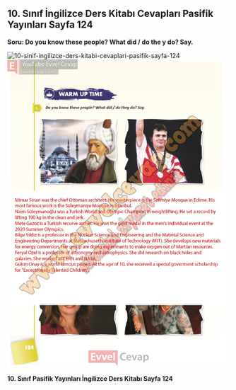 ## 10. Sınıf İngilizce Ders Kitabı Cevapları Pasifik Yayınları Sayfa 124

**Soru: Do you know these people? What did / do the y do? Say.**

![10-sinif-ingilizce-ders-kitabi-cevaplari-pasifik-sayfa-124]()![10-sinif-ingilizce-ders-kitabi-cevaplari-pasifik-sayfa-124](./image1.webp)

**10. Sınıf Pasifik Yayınları İngilizce Ders Kitabı Sayfa 124**